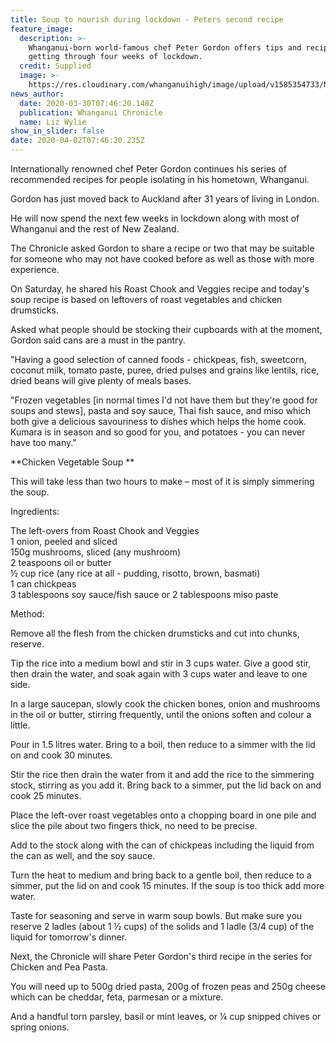 ```yaml
---
title: Soup to nourish during lockdown - Peters second recipe
feature_image:
  description: >-
    Whanganui-born world-famous chef Peter Gordon offers tips and recipes for
    getting through four weeks of lockdown. 
  credit: Supplied
  image: >-
    https://res.cloudinary.com/whanganuihigh/image/upload/v1585354733/News/Peter_Gordon.Chron_28.3.20.jpg
news_author:
  date: 2020-03-30T07:46:20.148Z
  publication: Whanganui Chronicle
  name: Liz Wylie
show_in_slider: false
date: 2020-04-02T07:46:20.235Z
---
```

Internationally renowned chef Peter Gordon continues his series of recommended recipes for people isolating in his hometown, Whanganui.

Gordon has just moved back to Auckland after 31 years of living in London.

He will now spend the next few weeks in lockdown along with most of Whanganui and the rest of New Zealand.

The Chronicle asked Gordon to share a recipe or two that may be suitable for someone who may not have cooked before as well as those with more experience.

On Saturday, he shared his Roast Chook and Veggies recipe and today's soup recipe is based on leftovers of roast vegetables and chicken drumsticks.

Asked what people should be stocking their cupboards with at the moment, Gordon said cans are a must in the pantry.

"Having a good selection of canned foods - chickpeas, fish, sweetcorn, coconut milk, tomato paste, puree, dried pulses and grains like lentils, rice, dried beans will give plenty of meals bases.

"Frozen vegetables [in normal times I'd not have them but they're good for soups and stews], pasta and soy sauce, Thai fish sauce, and miso which both give a delicious savouriness to dishes which helps the home cook. Kumara is in season and so good for you, and potatoes - you can never have too many."

**Chicken Vegetable Soup**

This will take less than two hours to make – most of it is simply simmering the soup.

Ingredients:

The left-overs from Roast Chook and Veggies  
1 onion, peeled and sliced  
150g mushrooms, sliced (any mushroom)  
2 teaspoons oil or butter  
½ cup rice (any rice at all - pudding, risotto, brown, basmati)  
1 can chickpeas  
3 tablespoons soy sauce/fish sauce or 2 tablespoons miso paste

Method:

Remove all the flesh from the chicken drumsticks and cut into chunks, reserve.

Tip the rice into a medium bowl and stir in 3 cups water. Give a good stir, then drain the water, and soak again with 3 cups water and leave to one side.

In a large saucepan, slowly cook the chicken bones, onion and mushrooms in the oil or butter, stirring frequently, until the onions soften and colour a little.

Pour in 1.5 litres water. Bring to a boil, then reduce to a simmer with the lid on and cook 30 minutes.

Stir the rice then drain the water from it and add the rice to the simmering stock, stirring as you add it. Bring back to a simmer, put the lid back on and cook 25 minutes.

Place the left-over roast vegetables onto a chopping board in one pile and slice the pile about two fingers thick, no need to be precise.

Add to the stock along with the can of chickpeas including the liquid from the can as well, and the soy sauce.

Turn the heat to medium and bring back to a gentle boil, then reduce to a simmer, put the lid on and cook 15 minutes. If the soup is too thick add more water.

Taste for seasoning and serve in warm soup bowls. But make sure you reserve 2 ladles (about 1 ½ cups) of the solids and 1 ladle (3/4 cup) of the liquid for tomorrow's dinner.  

Next, the Chronicle will share Peter Gordon's third recipe in the series for Chicken and Pea Pasta.

You will need up to 500g dried pasta, 200g of frozen peas and 250g cheese which can be cheddar, feta, parmesan or a mixture.

And a handful torn parsley, basil or mint leaves, or ¼ cup snipped chives or spring onions.

